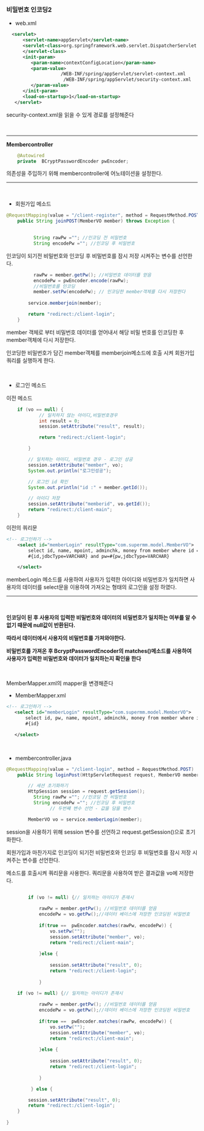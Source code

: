 ### 비밀번호 인코딩2

- web.xml

```xml
  <servlet>
      <servlet-name>appServlet</servlet-name>
      <servlet-class>org.springframework.web.servlet.DispatcherServlet
      </servlet-class>
      <init-param>
         <param-name>contextConfigLocation</param-name>
         <param-value>
         			/WEB-INF/spring/appServlet/servlet-context.xml
    		 		 /WEB-INF/spring/appServlet/security-context.xml
         </param-value>
      </init-param>
      <load-on-startup>1</load-on-startup>
   </servlet>
```
security-context.xml을 읽을 수 있게 경로를 설정해준다

&nbsp;



------


__Membercontroller__

```java
	@Autowired
	private  BCryptPasswordEncoder pwEncoder;
```
의존성을 주입하기 위해 membercontroller에 어노테이션을 설정한다.

----
&nbsp;

- 회원가입 메소드

```java
@RequestMapping(value = "/client-register", method = RequestMethod.POST)
	public String joinPOST(MemberVO member) throws Exception {

	
		  String rawPw =""; //인코딩 전 비밀번호 
		  String encodePw =""; //인코딩 후 비밀번호

```
인코딩이 되기전 비밀번호와 인코딩 후 비밀번호를 잠시 저장 시켜주는 변수를 선언한다.


```java		    
		  rawPw = member.getPw(); //비밀번호 데이터를 얻음 
		  encodePw = pwEncoder.encode(rawPw);
		  //비밀번호를 인코딩 
		  member.setPw(encodePw); // 인코딩한 member객체를 다시 저장한다
		 
		service.memberjoin(member);

		return "redirect:/client-login";
	}
```
member 객체로 부터 비밀번호 데이터를 얻어내서 해당 비밀 번호를 인코딩한 후 member객체에 다시 저장한다.

인코딩한 비밀번호가 담긴 member객체를 memberjoin메소드에 호출 시켜 회원가입 쿼리를 실행하게 한다.



&nbsp;





- 로그인 메소드

이전 메소드

```java
	if (vo == null) {
			// 일치하지 않는 아이디,비밀번호경우
			int result = 0;
			session.setAttribute("result", result); 

			return "redirect:/client-login";

		}

		// 일치하는 아이디, 비밀번호 경우 - 로그인 성공
		session.setAttribute("member", vo);
		System.out.println("로그인성공");

		// 로그인 id 확인
		System.out.println("id :" + member.getId());

		// 아이디 저장
		session.setAttribute("memberid", vo.getId());
		return "redirect:/client-main";
	}
```


이전의 쿼리문


```xml
<!-- 로그인하기 -->
	<select id="memberLogin" resultType="com.supermm.model.MemberVO">
		select id, name, mpoint, adminchk, money from member where id =
		#{id,jdbcType=VARCHAR} and pw=#{pw,jdbcType=VARCHAR}

	</select>
```

memberLogin 메소드를 사용하여 사용자가 입력한 아이디와 비밀번호가 일치하면 사용자의 데이터를 select문을 이용하여 가져오는 형태의 로그인을 설정 하였다.

-----
&nbsp;


__인코딩이 된 후 사용자의 입력한 비밀번호와 데이터의 비밀번호가 일치하는 여부를 알 수 없기 때문에 null값이 반환된다.__

__따라서 데이터에서 사용자의 비밀번호를 가져와야한다.__

__비밀번호를 가져온 후 BcryptPasswordEncoder의 matches()메소드를 사용하여 사용자가 입력한 비밀번호와 데이터가 일치하는지 확인을 한다__

&nbsp;

MemberMapper.xml의 mapper을 변경해준다

 - MemberMapper.xml

 ```xml
<!-- 로그인하기 -->
	<select id="memberLogin" resultType="com.supermm.model.MemberVO">
		select id, pw, name, mpoint, adminchk, money from member where id =
		#{id} 

	</select>

 ```

&nbsp;

- membercontroller.java




```java
@RequestMapping(value = "/client-login", method = RequestMethod.POST)
	public String loginPost(HttpServletRequest request, MemberVO member) throws Exception {

		// 세션 초기화하기
		HttpSession session = request.getSession();
		  String rawPw =""; //인코딩 전 비밀번호 
		  String encodePw =""; //인코딩 후 비밀번호
				// 두번쨰 변수 선언 - 값을 담을 변수

		MemberVO vo = service.memberLogin(member);

```


session을 사용하기 위해 session 변수를 선언하고 request.getSession()으로 초기화한다.

회원가입과 마찬가지로 인코딩이 되기전 비밀번호와 인코딩 후 비밀번호를 잠시 저장 시켜주는 변수를 선언한다.

메소드를 호출시켜 쿼리문을 사용한다. 쿼리문을 사용하여 받은 결과값을 vo에 저장한다.

```java

		if (vo != null) {// 일치하는 아이디가 존재시
			
			rawPw = member.getPw(); //비밀번호 데이터를 얻음 
			encodePw = vo.getPw();//데이터 베이스에 저장한 인코딩된 비밀번호
			
			if(true ==  pwEncoder.matches(rawPw, encodePw)) {
				vo.setPw("");
				session.setAttribute("member", vo);
				return "redirect:/client-main";
			
			}else {
			
				session.setAttribute("result", 0);
				return "redirect:/client-login";
	
			}
```
```java
	if (vo != null) {// 일치하는 아이디가 존재시
			
			rawPw = member.getPw(); //비밀번호 데이터를 얻음 
			encodePw = vo.getPw();//데이터 베이스에 저장한 인코딩된 비밀번호
			
			if(true ==  pwEncoder.matches(rawPw, encodePw)) {
				vo.setPw("");
				session.setAttribute("member", vo);
				return "redirect:/client-main";
			
			}else {
			
				session.setAttribute("result", 0);
				return "redirect:/client-login";
	
			}

		 } else {

		session.setAttribute("result", 0);
		return "redirect:/client-login";
	}
	
}
```